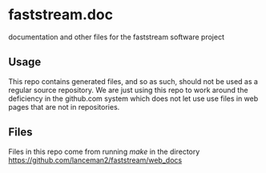 # faststream.doc
documentation and other files for the faststream software project

## Usage
This repo contains generated files, and so as such, should not be used as a
regular source repository.  We are just using this repo to work around the
deficiency in the github.com system which does not let use use files in
web pages that are not in repositories.

## Files
Files in this repo come from running *make* in the directory
https://github.com/lanceman2/faststream/web_docs


